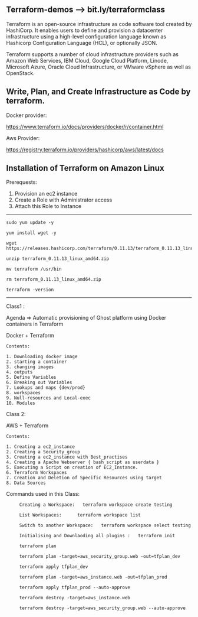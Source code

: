 Terraform-demos  --> bit.ly/terraformclass
-----------
Terraform is an open-source infrastructure as code software tool created by HashiCorp.
It enables users to define and provision a datacenter infrastructure using a high-level configuration language known as Hashicorp Configuration Language (HCL), or optionally JSON.

Terraform supports a number of cloud infrastructure providers such as Amazon Web Services, IBM Cloud, Google Cloud Platform, Linode,
Microsoft Azure, Oracle Cloud Infrastructure, or VMware vSphere as well as OpenStack.

Write, Plan, and Create Infrastructure as Code by terraform.
-----------


Docker provider:

https://www.terraform.io/docs/providers/docker/r/container.html


Aws Provider:

https://registry.terraform.io/providers/hashicorp/aws/latest/docs




Installation of Terraform on Amazon Linux 
----------------------------------------------
Prerequests: 

1. Provision an ec2 instance 
2. Create a Role with Administrator access
3. Attach this Role to Instance
----------------------------------------------
```
sudo yum update -y
 
yum install wget -y

wget https://releases.hashicorp.com/terraform/0.11.13/terraform_0.11.13_linux_amd64.zip

unzip terraform_0.11.13_linux_amd64.zip

mv terraform /usr/bin

rm terraform_0.11.13_linux_amd64.zip

terraform -version
```
-----------------------------------------------

Class1 :
  
  Agenda => Automatic provisioning of Ghost platform using Docker containers in Terraform

  Docker + Terraform

    Contents: 
    
    1. Downloading docker image
    2. starting a container
    3. changing images
    4. outputs
    5. Define Variables
    6. Breaking out Variables
    7. Lookups and maps {dev/prod}
    8. workspaces
    9. Null-resources and Local-exec
    10. Modules



Class 2:
   
   AWS + Terraform


    Contents: 

    1. Creating a ec2_instance 
    2. Creating a Security_group
    3. Creating a ec2_instance with Best_practises
    4. Creating a Apache Webserver { bash_script as userdata }
    5. Executing a Script on creation of EC2_Instance.
    6. Terraform Workspaces
    7. Creation and Deletion of Specific Resources using target
    8. Data Sources
    
    
    
Commands used in this Class:

```     
     Creating a Workspace:   terraform workspace create testing
     
     List Workspaces:      terraform workspace list
    
     Switch to another Workspace:   terraform workspace select testing
	 
	 Initialising and Downlaoding all plugins :   terraform init
	 
	 terraform plan
	 
	 terraform plan -target=aws_security_group.web -out=tfplan_dev
	 
	 terraform apply tfplan_dev
	 
	 terraform plan -target=aws_instance.web -out=tfplan_prod
	 
	 terraform apply tfplan_prod --auto-approve
	 
	 terraform destroy -target=aws_instance.web 
	 
	 terraform destroy -target=aws_security_group.web --auto-approve
	 
	 
     
        
        
```




